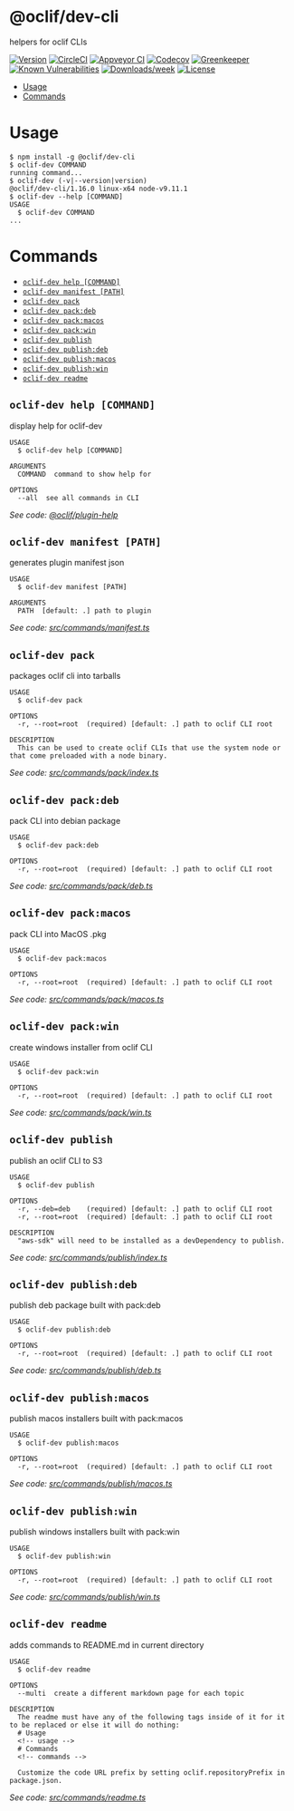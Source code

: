 @oclif/dev-cli
===============

helpers for oclif CLIs

[![Version](https://img.shields.io/npm/v/@oclif/dev-cli.svg)](https://npmjs.org/package/@oclif/dev-cli)
[![CircleCI](https://circleci.com/gh/oclif/dev-cli/tree/master.svg?style=shield)](https://circleci.com/gh/oclif/dev-cli/tree/master)
[![Appveyor CI](https://ci.appveyor.com/api/projects/status/github/oclif/dev-cli?branch=master&svg=true)](https://ci.appveyor.com/project/heroku/dev-cli/branch/master)
[![Codecov](https://codecov.io/gh/oclif/dev-cli/branch/master/graph/badge.svg)](https://codecov.io/gh/oclif/dev-cli)
[![Greenkeeper](https://badges.greenkeeper.io/oclif/dev-cli.svg)](https://greenkeeper.io/)
[![Known Vulnerabilities](https://snyk.io/test/npm/@oclif/dev-cli/badge.svg)](https://snyk.io/test/npm/@oclif/dev-cli)
[![Downloads/week](https://img.shields.io/npm/dw/@oclif/dev-cli.svg)](https://npmjs.org/package/@oclif/dev-cli)
[![License](https://img.shields.io/npm/l/@oclif/dev-cli.svg)](https://github.com/oclif/dev-cli/blob/master/package.json)

<!-- toc -->
* [Usage](#usage)
* [Commands](#commands)
<!-- tocstop -->
# Usage
<!-- usage -->
```sh-session
$ npm install -g @oclif/dev-cli
$ oclif-dev COMMAND
running command...
$ oclif-dev (-v|--version|version)
@oclif/dev-cli/1.16.0 linux-x64 node-v9.11.1
$ oclif-dev --help [COMMAND]
USAGE
  $ oclif-dev COMMAND
...
```
<!-- usagestop -->
# Commands
<!-- commands -->
* [`oclif-dev help [COMMAND]`](#oclif-dev-help-command)
* [`oclif-dev manifest [PATH]`](#oclif-dev-manifest-path)
* [`oclif-dev pack`](#oclif-dev-pack)
* [`oclif-dev pack:deb`](#oclif-dev-packdeb)
* [`oclif-dev pack:macos`](#oclif-dev-packmacos)
* [`oclif-dev pack:win`](#oclif-dev-packwin)
* [`oclif-dev publish`](#oclif-dev-publish)
* [`oclif-dev publish:deb`](#oclif-dev-publishdeb)
* [`oclif-dev publish:macos`](#oclif-dev-publishmacos)
* [`oclif-dev publish:win`](#oclif-dev-publishwin)
* [`oclif-dev readme`](#oclif-dev-readme)

## `oclif-dev help [COMMAND]`

display help for oclif-dev

```
USAGE
  $ oclif-dev help [COMMAND]

ARGUMENTS
  COMMAND  command to show help for

OPTIONS
  --all  see all commands in CLI
```

_See code: [@oclif/plugin-help](https://github.com/oclif/plugin-help/blob/v2.0.5/src/commands/help.ts)_

## `oclif-dev manifest [PATH]`

generates plugin manifest json

```
USAGE
  $ oclif-dev manifest [PATH]

ARGUMENTS
  PATH  [default: .] path to plugin
```

_See code: [src/commands/manifest.ts](https://github.com/oclif/dev-cli/blob/v1.16.0/src/commands/manifest.ts)_

## `oclif-dev pack`

packages oclif cli into tarballs

```
USAGE
  $ oclif-dev pack

OPTIONS
  -r, --root=root  (required) [default: .] path to oclif CLI root

DESCRIPTION
  This can be used to create oclif CLIs that use the system node or that come preloaded with a node binary.
```

_See code: [src/commands/pack/index.ts](https://github.com/oclif/dev-cli/blob/v1.16.0/src/commands/pack/index.ts)_

## `oclif-dev pack:deb`

pack CLI into debian package

```
USAGE
  $ oclif-dev pack:deb

OPTIONS
  -r, --root=root  (required) [default: .] path to oclif CLI root
```

_See code: [src/commands/pack/deb.ts](https://github.com/oclif/dev-cli/blob/v1.16.0/src/commands/pack/deb.ts)_

## `oclif-dev pack:macos`

pack CLI into MacOS .pkg

```
USAGE
  $ oclif-dev pack:macos

OPTIONS
  -r, --root=root  (required) [default: .] path to oclif CLI root
```

_See code: [src/commands/pack/macos.ts](https://github.com/oclif/dev-cli/blob/v1.16.0/src/commands/pack/macos.ts)_

## `oclif-dev pack:win`

create windows installer from oclif CLI

```
USAGE
  $ oclif-dev pack:win

OPTIONS
  -r, --root=root  (required) [default: .] path to oclif CLI root
```

_See code: [src/commands/pack/win.ts](https://github.com/oclif/dev-cli/blob/v1.16.0/src/commands/pack/win.ts)_

## `oclif-dev publish`

publish an oclif CLI to S3

```
USAGE
  $ oclif-dev publish

OPTIONS
  -r, --deb=deb    (required) [default: .] path to oclif CLI root
  -r, --root=root  (required) [default: .] path to oclif CLI root

DESCRIPTION
  "aws-sdk" will need to be installed as a devDependency to publish.
```

_See code: [src/commands/publish/index.ts](https://github.com/oclif/dev-cli/blob/v1.16.0/src/commands/publish/index.ts)_

## `oclif-dev publish:deb`

publish deb package built with pack:deb

```
USAGE
  $ oclif-dev publish:deb

OPTIONS
  -r, --root=root  (required) [default: .] path to oclif CLI root
```

_See code: [src/commands/publish/deb.ts](https://github.com/oclif/dev-cli/blob/v1.16.0/src/commands/publish/deb.ts)_

## `oclif-dev publish:macos`

publish macos installers built with pack:macos

```
USAGE
  $ oclif-dev publish:macos

OPTIONS
  -r, --root=root  (required) [default: .] path to oclif CLI root
```

_See code: [src/commands/publish/macos.ts](https://github.com/oclif/dev-cli/blob/v1.16.0/src/commands/publish/macos.ts)_

## `oclif-dev publish:win`

publish windows installers built with pack:win

```
USAGE
  $ oclif-dev publish:win

OPTIONS
  -r, --root=root  (required) [default: .] path to oclif CLI root
```

_See code: [src/commands/publish/win.ts](https://github.com/oclif/dev-cli/blob/v1.16.0/src/commands/publish/win.ts)_

## `oclif-dev readme`

adds commands to README.md in current directory

```
USAGE
  $ oclif-dev readme

OPTIONS
  --multi  create a different markdown page for each topic

DESCRIPTION
  The readme must have any of the following tags inside of it for it to be replaced or else it will do nothing:
  # Usage
  <!-- usage -->
  # Commands
  <!-- commands -->

  Customize the code URL prefix by setting oclif.repositoryPrefix in package.json.
```

_See code: [src/commands/readme.ts](https://github.com/oclif/dev-cli/blob/v1.16.0/src/commands/readme.ts)_
<!-- commandsstop -->
